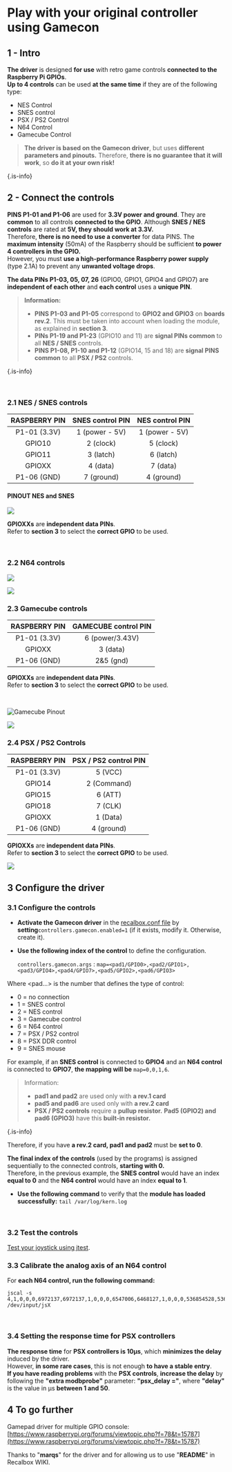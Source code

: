 # Play with your original controller using Gamecon

## 1 - Intro <a id="1-intro"></a>

**The driver** is designed **for use** with retro game controls **connected to the Raspberry Pi GPIOs**.  
**Up to 4 controls** can be used **at the same time** if they are of the following type:

* NES Control
* SNES control
* PSX / PS2 Control
* N64 Control
* Gamecube Control


>**The driver is based on the Gamecon driver**, but uses **different parameters and pinouts.** Therefore, **there is no guarantee that it will work**, so **do it at your own risk!**
>
{.is-info}

## 2 - Connect the controls

**PINS P1-01 and P1-06** are used for **3.3V power and ground**. They are **common** to all controls **connected to the GPIO**. Although **SNES / NES controls** are rated at **5V, they should work at 3.3V.**  
Therefore, **there is no need to use a converter** for data PINS. The **maximum intensity** \(50mA\) of the Raspberry should be sufficient **to power 4 controllers in the GPIO.**  
However, you must **use a high-performance Raspberry power supply** \(type 2.1A\) to prevent any **unwanted voltage drops**.

**The data PINs P1-03, 05, 07, 26** \(GPIO0, GPIO1, GPIO4 and GPIO7\) are **independent of each other** and **each control** uses a **unique PIN**.


>**Information:**
>
>* **PINS P1-03 and P1-05** correspond to **GPIO2 and GPIO3** on **boards rev.2**. This must be taken into account when loading the module, as explained in **section 3**.
>* **PINs P1-19 and P1-23** \(GPIO10 and 11\) are **signal PINs common** to all **NES / SNES** controls.
>* **PINS P1-08, P1-10 and P1-12** \(GPIO14, 15 and 18\) are **signal PINS common** to all **PSX / PS2** controls.
>
{.is-info}

​

### 2.1 NES / SNES controls

| RASPBERRY PIN | SNES control PIN | NES control PIN |
| :---: | :---: | :---: |
| P1-01 \(3.3V\) | 1 \(power - 5V\) | 1 \(power - 5V\) |
| GPIO10 | 2 \(clock\) | 5 \(clock\) |
| GPIO11 | 3 \(latch\) | 6 \(latch\) |
| GPIOXX | 4 \(data\) | 7 \(data\) |
| P1-06 \(GND\) | 7 \(ground\) | 4 \(ground\) |

#### PINOUT NES and SNES

![](https://gblobscdn.gitbook.com/assets%2F-LdKTX4ollh_G72-pO8z%2F-Ly12cOjJDyhW9cGp7Mt%2F-Ly13ct-lbBNlcPB5c54%2F68747470733a2f2f692e7761726f73752e6f72672f646174612f76722f696d672f303032372f32322f313434343135303236343635322e706e67.png?alt=media&token=a116d987-374d-4cb8-926c-f7334c6cdbe2)

**GPIOXXs** are **independent data PINs**.  
Refer to **section 3** to select the **correct GPIO** to be used.

​

### 2.2 N64 controls

![](https://gblobscdn.gitbook.com/assets%2F-LdKTX4ollh_G72-pO8z%2F-MDqTCN9r2xAaAtGh2wb%2F-MDqWClO5IkPkFB9aT0b%2F993slmdi.bmp?alt=media&token=19b202af-888d-4eeb-bc2c-ad4049c429c3)

![](https://gblobscdn.gitbook.com/assets%2F-LdKTX4ollh_G72-pO8z%2F-MDqTCN9r2xAaAtGh2wb%2F-MDqXq8EVy-uQb3JtQgd%2Fn64_pinouts.png?alt=media&token=4ebb157b-1cef-4c4e-b291-ebd7831101f4)

### 2.3 Gamecube controls

| RASPBERRY PIN | GAMECUBE control PIN |
| :---: | :---: |
| P1-01 \(3.3V\) | 6 \(power/3.43V\) |
| GPIOXX | 3 \(data\) |
| P1-06 \(GND\) | 2&5 \(gnd\) |

**GPIOXXs** are **independent data PINs**.  
Refer to **section 3** to select the **correct GPIO** to be used.

​

![Gamecube Pinout](https://gblobscdn.gitbook.com/assets%2F-LdKTX4ollh_G72-pO8z%2F-MDw-HeGvJLeeBwP6W2C%2F-MDw-ZjkI6ByZRMtRnej%2Fgcpad.png?alt=media&token=d996e413-79a4-4deb-abf9-188ee95dae9e)

![](https://gblobscdn.gitbook.com/assets%2F-LdKTX4ollh_G72-pO8z%2F-MDqTCN9r2xAaAtGh2wb%2F-MDqXrfiIaTP0ZeICxgf%2Fgc_pinouts.png?alt=media&token=d489aa27-ec65-4eda-8b76-fcfcd3568234)

### ​2.4 PSX / PS2 Controls <a id="2-4-psx-ps-2-controls"></a>

| RASPBERRY PIN | PSX / PS2 control PIN |
| :---: | :---: |
| P1-01 \(3.3V\) | 5 \(VCC\) |
| GPIO14 | 2 \(Command\) |
| GPIO15 | 6 \(ATT\) |
| GPIO18 | 7 \(CLK\) |
| GPIOXX | 1 \(Data\) |
| P1-06 \(GND\) | 4 \(ground\) |

**GPIOXXs** are **independent data PINs**.  
Refer to **section 3** to select the **correct GPIO** to be used.

![](http://www.geocities.ws/digitan000/Hardware/22/pinout.gif)

## 3 Configure the driver

### 3.1 Configure the controls

* **Activate the Gamecon driver** in the [recalbox.conf file](/basic-manual/getting-started/the-recalbox.conf-file) by **setting**`controllers.gamecon.enabled=1` \(if it exists, modify it. Otherwise, create it\).
* **Use the following index of the control** to define the configuration.

  `controllers.gamecon.args` : `map=<pad1/GPIO0>,<pad2/GPIO1>,<pad3/GPIO4>,<pad4/GPIO7>,<pad5/GPIO2>,<pad6/GPIO3>`

Where &lt;pad...&gt;  is the number that defines the type of control:

* 0 = no connection
* 1 = SNES control
* 2 = NES control
* 3 = Gamecube control
* 6 = N64 control
* 7 = PSX / PS2 control
* 8 = PSX DDR control
* 9 = SNES mouse

For example, if an **SNES control** is connected to **GPIO4** and an **N64 control** is connected to **GPIO7**, **the mapping will be** `map=0,0,1,6`.


>Information:
>
>* **pad1 and pad2** are used only with **a rev.1 card**
>* **pad5 and pad6** are used only with **a rev.2 card**
>* **PSX / PS2 controls** require a **pullup resistor.** **Pad5 \(GPIO2\) and pad6 \(GPIO3\)** have this **built-in resistor.**
>
{.is-info}

Therefore, if you have **a rev.2 card, pad1 and pad2** must be **set to 0**.

**The final index of the controls** \(used by the programs\) is assigned sequentially to the connected controls, **starting with 0.**   
Therefore, in the previous example, the **SNES control** would have an index **equal to 0** and the **N64 control** would have an index **equal to 1**.

* **Use the following command** to verify that the **module has loaded successfully:** `tail /var/log/kern.log`

​

### 3.2 Test the controls

**​**[Test your joystick using jtest](https://recalbox.gitbook.io/tutorials/obsolete/test-your-joystick-with-jstest).

### 3.3 Calibrate the analog axis of an N64 control

For **each N64 control, run the following command:**

```text
jscal -s 4,1,0,0,0,6972137,6972137,1,0,0,0,6547006,6468127,1,0,0,0,536854528,536854528,1,0,0,0,536854528,536854528 /dev/input/jsX
```

​

### 3.4 Setting the response time for PSX controllers

**The response time** for **PSX controllers is 10µs**, which **minimizes the delay** induced by the driver.  
However, **in some rare cases**, this is not enough **to have a stable entry**.  
**If you have reading problems** with the **PSX controls**, **increase the delay** by following the **"extra modbprobe"** parameter: **"psx\_delay ="**, where **"delay"** is the value in µs **between 1 and 50**.

## 4 To go further

Gamepad driver for multiple GPIO console:  
[https://www.raspberrypi.org/forums/viewtopic.php?f=78&t=15787](https://www.raspberrypi.org/forums/viewtopic.php?f=78&t=15787)​

Thanks to "**marqs**" for the driver and for allowing us to use "**README**" in Recalbox WIKI.

